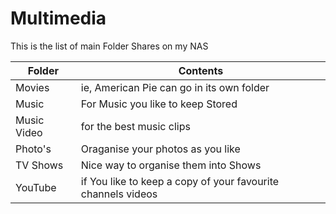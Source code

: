 # Multimedia
This is the list of main Folder Shares on my NAS



| Folder     | Contents                                                     |
| ---------- | ------------------------------------------------------------ |
| Movies     | ie, American Pie can go in its own folder                    |
| Music      | For Music you like to keep Stored                            |
| Music Video| for the best music clips                                     |
| Photo's    | Oraganise your photos as you like                            |
| TV Shows   | Nice way to organise them into Shows                         |
| YouTube    | if You like to keep a copy of your favourite channels videos |

